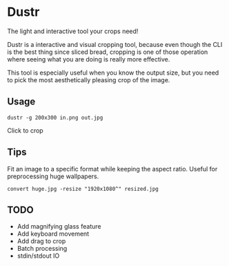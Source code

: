 # Dustr #

The light and interactive tool your crops need!

Dustr is a interactive and visual cropping tool, because even though the CLI is the best thing since sliced bread, cropping is one of those operation where seeing what you are doing is really more effective.

This tool is especially useful when you know the output size, but you need to pick the most aesthetically pleasing crop of the image.

## Usage ##

```
dustr -g 200x300 in.png out.jpg
```

Click to crop

## Tips ##

Fit an image to a specific format while keeping the aspect ratio. Useful for preprocessing huge wallpapers.

```
convert huge.jpg -resize "1920x1080^" resized.jpg
```

## TODO ##

* Add magnifying glass feature
* Add keyboard movement
* Add drag to crop
* Batch processing
* stdin/stdout IO
